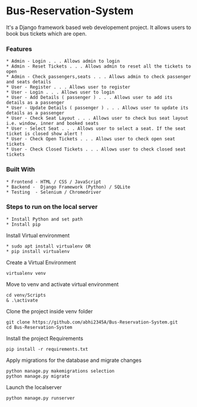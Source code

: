 # Bus-Reservation-System

It's a Django framework based web developement project. It allows users to book bus tickets which are open.<br/>

### Features
```
* Admin - Login . . . Allows admin to login
* Admin - Reset Tickets . . . Allows admin to reset all the tickets to open
* Admin - Check passengers,seats . . . Allows admin to check passenger and seats details
* User - Register . . . Allows user to register 
* User - Login . . . Allows user to login
* User - Add Details ( passenger ) . . . Allows user to add its details as a passenger 
* User - Update Details ( passenger ) . . . Allows user to update its details as a passenger
* User - Check Seat Layout . . . Allows user to check bus seat layout i.e. window, inner and booked seats
* User - Select Seat . . . Allows user to select a seat. If the seat ticket is closed show alert !
* User - Check Open Tickets . . . Allows user to check open seat tickets
* User - Check Closed Tickets . . . Allows user to check closed seat tickets
```
### Built With
```
* Frontend - HTML / CSS / JavaScript
* Backend -  Django Framework (Python) / SQLite 
* Testing  - Selenium / Chromedriver
```
### Steps to run on the local server
```
* Install Python and set path
* Install pip
```
Install Virtual environment
```
* sudo apt install virtualenv OR
* pip install virtualenv
```
Create a Virtual Environment
```
virtualenv venv
```
Move to venv and activate virtual environment
```
cd venv/Scripts
& .\activate
```
Clone the project inside venv folder
```
git clone https://github.com/abhi2345A/Bus-Reservation-System.git
cd Bus-Reservation-System
```
Install the project Requirements
```
pip install -r requirements.txt
```
Apply migrations for the database and migrate changes
```
python manage.py makemigrations selection
python manage.py migrate
```
Launch the localserver
```
python manage.py runserver
```

